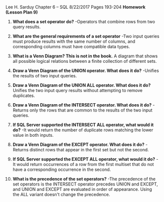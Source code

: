 Lee H. Sarduy                                                                                                                                       Chapter 6 – SQL
8/22/2017                                                                                                                                              Pages 193-204
**Homework**
**(Lesson Plan 9)**

1. **What does a set operator do?**
-Operators that combine rows from two query results.

1. **What are the general requirements of a set operator**
-Two input queries must produce results with the same number of columns, and corresponding columns must have compatible data types.

1. **What is a Venn Diagram? This is not in the book.**
A diagram that shows all possible logical relations between a finite collection of different sets.

1. **Draw a Venn Diagram of the UNION operator. What does it do?**
-Unifies the results of two input queries.

1. **Draw a Venn Diagram of the UNION ALL operator. What does it do?**
Unifies the two input query results without attempting to remove duplicates.

1. **Draw a Venn Diagram of the INTERSECT operator. What does it do?**
-Returns only the rows that are common to the results of the two input queries.

1. **If SQL Server supported the INTERSECT ALL operator, what would it do?**
-It would return the number of duplicate rows matching the lower value in both inputs.

1. **Draw a Venn Diagram of the EXCEPT operator. What does it do?**
-Returns distinct rows that appear in the first set but not the second.

1. **If SQL Server supported the EXCEPT ALL operator, what would it do?**
-It would return occurrences of a row from the first multiset that do not have a corresponding occurrence in the second.

1. **What is the precedence of the set operators?**
-The precedence of the set operators is the INTERSECT operator precedes UNION and EXCEPT, and UNION and EXCEPT are evaluated in order of appearance. Using the ALL variant doesn&#39;t change the precedence.